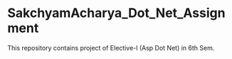 # SakchyamAcharya_Dot_Net_Assignment
This repository contains project of Elective-I (Asp Dot Net) in 6th Sem.
